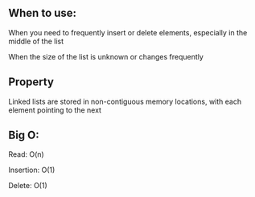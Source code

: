 ## When to use:

When you need to frequently insert or delete elements, especially in the middle of the list

When the size of the list is unknown or changes frequently

## Property

Linked lists are stored in non-contiguous memory locations, with each element pointing to the next

## Big O:  

Read: O(n)

Insertion: O(1)

Delete: O(1)